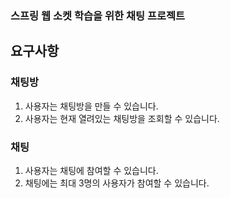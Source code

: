 ### 스프링 웹 소켓 학습을 위한 채팅 프로젝트

## 요구사항

### 채팅방
1. 사용자는 채팅방을 만들 수 있습니다.
2. 사용자는 현재 열려있는 채팅방을 조회할 수 있습니다.

### 채팅
1. 사용자는 채팅에 참여할 수 있습니다.
2. 채팅에는 최대 3명의 사용자가 참여할 수 있습니다.
